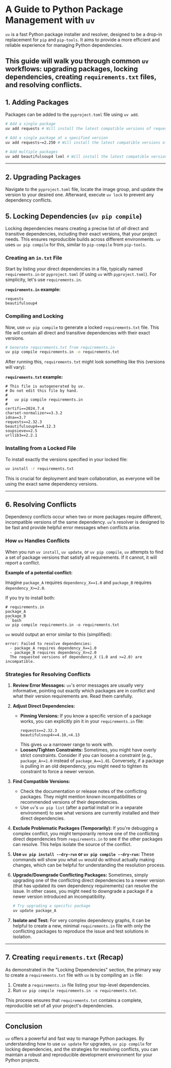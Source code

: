 # A Guide to Python Package Management with `uv`

`uv` is a fast Python package installer and resolver, designed to be a drop-in replacement for `pip` and `pip-tools`. It aims to provide a more efficient and reliable experience for managing Python dependencies.

This guide will walk you through common `uv` workflows: upgrading packages, locking dependencies, creating `requirements.txt` files, and resolving conflicts.
---

## 1. Adding Packages

Packages can be added to the `pyproject.toml` file using `uv add`.

```bash
# Add a single package
uv add requests # Will install the latest compatible versions of requests

# Add a single package at a specified version
uv add requests~=2.250 # Will install the latest compatible versions of requests at 2.25.*

# Add multiple packages
uv add beautifulsoup4 lxml # Will install the latest compatible versions of both beautifulsoup4 and lxml
```

---

## 2. Upgrading Packages

Navigate to the `pyproject.toml` file, locate the image group, and update the version to your desired one. Afterward, execute `uv lock` to prevent any dependency conflicts.

## 5. Locking Dependencies (`uv pip compile`)

Locking dependencies means creating a precise list of *all* direct and transitive dependencies, including their exact versions, that your project needs. This ensures reproducible builds across different environments. `uv` uses `uv pip compile` for this, similar to `pip-compile` from `pip-tools`.

### Creating an `in.txt` File

Start by listing your direct dependencies in a file, typically named `requirements.in` or `pyproject.toml` (if using `uv` with `pyproject.toml`). For simplicity, let's use `requirements.in`.

**`requirements.in` example:**
```
requests
beautifulsoup4
```

### Compiling and Locking

Now, use `uv pip compile` to generate a locked `requirements.txt` file. This file will contain all direct and transitive dependencies with their exact versions.

```bash
# Generate requirements.txt from requirements.in
uv pip compile requirements.in -o requirements.txt
```

After running this, `requirements.txt` might look something like this (versions will vary):

**`requirements.txt` example:**
```
# This file is autogenerated by uv.
# Do not edit this file by hand.
#
#   uv pip compile requirements.in
#
certifi==2024.7.4
charset-normalizer==3.3.2
idna==3.7
requests==2.32.3
beautifulsoup4==4.12.3
soupsieve==2.5
urllib3==2.2.1
```

### Installing from a Locked File

To install exactly the versions specified in your locked file:

```bash
uv install -r requirements.txt
```

This is crucial for deployment and team collaboration, as everyone will be using the exact same dependency versions.

---

## 6. Resolving Conflicts

Dependency conflicts occur when two or more packages require different, incompatible versions of the same dependency. `uv`'s resolver is designed to be fast and provide helpful error messages when conflicts arise.

### How `uv` Handles Conflicts

When you run `uv install`, `uv update`, or `uv pip compile`, `uv` attempts to find a set of package versions that satisfy all requirements. If it cannot, it will report a conflict.

**Example of a potential conflict:**

Imagine `package_A` requires `dependency_X==1.0` and `package_B` requires `dependency_X>=2.0`.

If you try to install both:

```
# requirements.in
package_A
package_B
```bash
uv pip compile requirements.in -o requirements.txt
```

`uv` would output an error similar to this (simplified):

```
error: Failed to resolve dependencies:
  - package_A requires dependency_X==1.0
  - package_B requires dependency_X>=2.0
  The requested versions of dependency_X (1.0 and >=2.0) are incompatible.
```

### Strategies for Resolving Conflicts

1.  **Review Error Messages:** `uv`'s error messages are usually very informative, pointing out exactly which packages are in conflict and what their version requirements are. Read them carefully.

2.  **Adjust Direct Dependencies:**
    * **Pinning Versions:** If you know a specific version of a package works, you can explicitly pin it in your `requirements.in` file:
        ```
        requests==2.32.3
        beautifulsoup4>=4.10,<4.13
        ```
        This gives `uv` a narrower range to work with.
    * **Loosen/Tighten Constraints:** Sometimes, you might have overly strict constraints. Consider if you can loosen a constraint (e.g., `package_A>=1.0` instead of `package_A==1.0`). Conversely, if a package is pulling in an old dependency, you might need to tighten its constraint to force a newer version.

3.  **Find Compatible Versions:**
    * Check the documentation or release notes of the conflicting packages. They might mention known incompatibilities or recommended versions of their dependencies.
    * Use `uv`'s `uv pip list` (after a partial install or in a separate environment) to see what versions are currently installed and their direct dependencies.

4.  **Exclude Problematic Packages (Temporarily):**
    If you're debugging a complex conflict, you might temporarily remove one of the conflicting direct dependencies from `requirements.in` to see if the other packages can resolve. This helps isolate the source of the conflict.

5.  **Use `uv pip install --dry-run` or `uv pip compile --dry-run`:**
    These commands will show you what `uv` *would* do without actually making changes, which can be helpful for understanding the resolution process.

6.  **Upgrade/Downgrade Conflicting Packages:**
    Sometimes, simply upgrading one of the conflicting direct dependencies to a newer version (that has updated its own dependency requirements) can resolve the issue. In other cases, you might need to downgrade a package if a newer version introduced an incompatibility.

    ```bash
    # Try upgrading a specific package
    uv update package_A
    ```

7.  **Isolate and Test:**
    For very complex dependency graphs, it can be helpful to create a new, minimal `requirements.in` file with only the conflicting packages to reproduce the issue and test solutions in isolation.

---

## 7. Creating `requirements.txt` (Recap)

As demonstrated in the "Locking Dependencies" section, the primary way to create a `requirements.txt` file with `uv` is by compiling an `in` file:

1.  Create a `requirements.in` file listing your top-level dependencies.
2.  Run `uv pip compile requirements.in -o requirements.txt`.

This process ensures that `requirements.txt` contains a complete, reproducible set of all your project's dependencies.

---

## Conclusion

`uv` offers a powerful and fast way to manage Python packages. By understanding how to use `uv update` for upgrades, `uv pip compile` for locking dependencies, and the strategies for resolving conflicts, you can maintain a robust and reproducible development environment for your Python projects.

